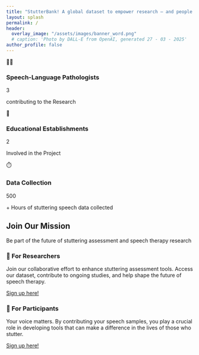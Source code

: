 ```yaml
---
title: "StutterBank! A global dataset to empower research — and people who stutter."
layout: splash
permalink: /
header:
  overlay_image: "/assets/images/banner_word.png"
  # caption: 'Photo by DALL-E from OpenAI, generated 27 - 03 - 2025'
author_profile: false
---
```



<!-- ## Stutter Bank! -->

<!-- <div class="content-card">
  <p>This project aims to develop a comprehensive, open-access dataset of stuttered speech samples, collected from individuals who stutter. This dataset will serve as the foundation for creating AI-driven tools to assess stuttering severity objectively and in real-time, aiding both clinicians and researchers in the field of speech therapy. By leveraging annotated data from speech-language pathologists, we aim to create a real-time, objective assessment tool for therapists and researchers.</p>
</div> -->

<!-- ••Want to stay updated? [Subscribe for updates]•• -->

<!-- ## About the Project:
**The Problem:** The lack of precise, real-time tools for assessing stuttering severity.


**Our Approach:** Developing a multi-modal AI-driven assessment tool combining speech and visual data. -->


<!-- ### 📊 Quick Stats & Key Facts -->

<div class="stats-section">
  <div class="stat-card dynamic-content">
    <div class="stat-icon">👩‍⚕️</div>
    <h3>Speech-Language Pathologists</h3>
    <div class="stats-counter">3</div>
    <p>contributing to the Research</p>
  </div>

  <div class="stat-card dynamic-content">
    <div class="stat-icon">🏫</div>
    <h3>Educational Establishments</h3>
    <div class="stats-counter">2</div>
    <p>Involved in the Project</p>
  </div>

  <div class="stat-card dynamic-content">
    <div class="stat-icon">⏱️</div>
    <h3>Data Collection</h3>
    <div class="stats-counter">500</div>
    <p>+ Hours of stuttering speech data collected</p>
  </div>
</div>
<!-- - ✔️ X Languages supported -->



<!-- ## Call to Action! -->

<div class="cta-section">
  <h2>Join Our Mission</h2>
  <p>Be part of the future of stuttering assessment and speech therapy research</p>
  
  <div class="dynamic-content">
    <h3>🔬 For Researchers</h3>
    <p>Join our collaborative effort to enhance stuttering assessment tools. Access our dataset, contribute to ongoing studies, and help shape the future of speech therapy.</p>
    <a href="https://forms.office.com/r/n4tvC9UY4H" class="btn">Sign up here!</a>
  </div>
  
  <div class="section-divider"></div>
  
  <div class="dynamic-content">
    <h3>🎤 For Participants</h3>
    <p>Your voice matters. By contributing your speech samples, you play a crucial role in developing tools that can make a difference in the lives of those who stutter.</p>
    <a href="https://forms.office.com/r/n4tvC9UY4H" class="btn btn-secondary">Sign up here!</a>
  </div>
</div>

